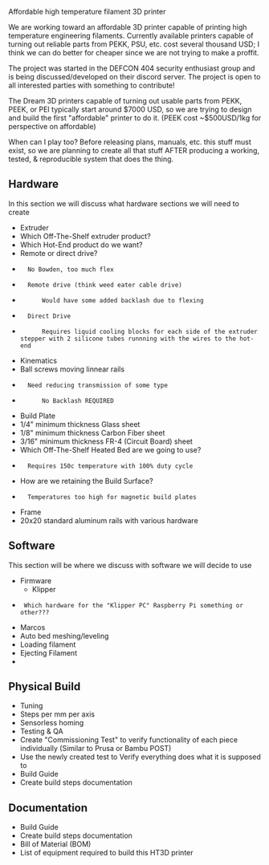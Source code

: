 
Affordable high temperature filament 3D printer

We are working toward an affordable 3D printer capable of printing high temperature engineering filaments. Currently available printers capable of turning out reliable parts from PEKK, PSU, etc. cost several thousand USD; I think we can do better for cheaper since we are not trying to make a proffit.

The project was started in the DEFCON 404 security enthusiast group and is being discussed/developed on their discord server.  The project is open to all interested parties with something to contribute!


The Dream
3D printers capable of turning out usable parts from PEKK, PEEK, or PEI typically start around $7000 USD, so we are trying to design and build the first "affordable" printer to do it. (PEEK cost ~$500USD/1kg for perspective on affordable)

When can I play too?
Before releasing plans, manuals, etc. this stuff must exist, so we are planning to create all that stuff AFTER producing a working, tested, & reproducible system that does the thing.


## Hardware
In this section we will discuss what hardware sections we will need to create
- Extruder
- 	Which Off-The-Shelf extruder product?
- 	Which Hot-End product do we want?
- 	Remote or direct drive?
- 		No Bowden, too much flex
- 		Remote drive (think weed eater cable drive)
- 			Would have some added backlash due to flexing
- 		Direct Drive
- 			Requires liquid cooling blocks for each side of the extruder stepper with 2 silicone tubes runnning with the wires to the hot-end
- Kinematics
- 	Ball screws moving linnear rails
- 		Need reducing transmission of some type
- 			No Backlash REQUIRED
- Build Plate
- 	1/4" minimum thickness Glass sheet
- 	1/8" minimum thickness Carbon Fiber sheet
- 	3/16" minimum thickness FR-4 (Circuit Board) sheet
- 	Which Off-The-Shelf Heated Bed are we going to use?
- 		Requires 150c temperature with 100% duty cycle
- 	How are we retaining the Build Surface?
- 		Temperatures too high for magnetic build plates
- Frame
- 	20x20 standard aluminum rails with various hardware


## Software
This section will be where we discuss with software we will decide to use
- Firmware
	- Klipper
 - 		Which hardware for the "Klipper PC" Raspberry Pi something or other???
- Marcos
- 	Auto bed meshing/leveling
-	Loading filament
-	Ejecting Filament
-	

## Physical Build
- Tuning
- 	Steps per mm per axis
- 	Sensorless homing
- Testing & QA
-	Create "Commissioning Test" to verify functionality of each piece individually (Similar to Prusa or Bambu POST)
- 	Use the newly created test to Verify everything does what it is supposed to
- Build Guide
- 	Create build steps documentation

## Documentation
- Build Guide
-	Create build steps documentation
- Bill of Material (BOM)
- 	List of equipment required to build this HT3D printer 
